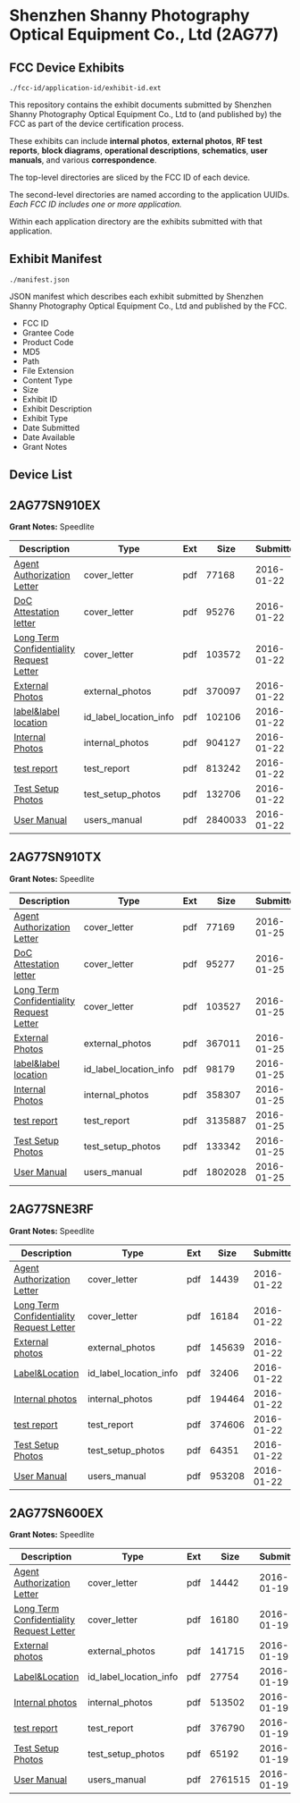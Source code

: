 # Shenzhen Shanny Photography Optical Equipment Co., Ltd (2AG77)
## FCC Device Exhibits

```
./fcc-id/application-id/exhibit-id.ext
```

This repository contains the exhibit documents submitted by Shenzhen Shanny Photography Optical Equipment Co., Ltd to (and published by) the FCC as part of the device certification process.

These exhibits can include **internal photos**, **external photos**, **RF test reports**, **block diagrams**, **operational descriptions**, **schematics**, **user manuals**, and various **correspondence**.

The top-level directories are sliced by the FCC ID of each device.

The second-level directories are named according to the application UUIDs. *Each FCC ID includes one or more application.*

Within each application directory are the exhibits submitted with that application. 

## Exhibit Manifest

```
./manifest.json
```

JSON manifest which describes each exhibit submitted by Shenzhen Shanny Photography Optical Equipment Co., Ltd and published by the FCC.

- FCC ID
- Grantee Code
- Product Code
- MD5
- Path
- File Extension
- Content Type
- Size
- Exhibit ID
- Exhibit Description
- Exhibit Type
- Date Submitted
- Date Available
- Grant Notes

## Device List
## 2AG77SN910EX
**Grant Notes:** Speedlite

| Description | Type | Ext | Size | Submitted | Available |
| ----------- | ---- | --- | ---- | --------- | --------- |
| [Agent Authorization Letter](2AG77SN910EX/2561287c3bd969200acc23e2f89679e2/2881137.pdf) | cover_letter | pdf | 77168 | 2016-01-22 | 2016-01-22 |
| [DoC Attestation letter](2AG77SN910EX/2561287c3bd969200acc23e2f89679e2/2881140.pdf) | cover_letter | pdf | 95276 | 2016-01-22 | 2016-01-22 |
| [Long Term Confidentiality Request Letter](2AG77SN910EX/2561287c3bd969200acc23e2f89679e2/2881144.pdf) | cover_letter | pdf | 103572 | 2016-01-22 | 2016-01-22 |
| [External Photos](2AG77SN910EX/2561287c3bd969200acc23e2f89679e2/2881141.pdf) | external_photos | pdf | 370097 | 2016-01-22 | 2016-01-22 |
| [label&label location](2AG77SN910EX/2561287c3bd969200acc23e2f89679e2/2881143.pdf) | id_label_location_info | pdf | 102106 | 2016-01-22 | 2016-01-22 |
| [Internal Photos](2AG77SN910EX/2561287c3bd969200acc23e2f89679e2/2881142.pdf) | internal_photos | pdf | 904127 | 2016-01-22 | 2016-01-22 |
| [test report](2AG77SN910EX/2561287c3bd969200acc23e2f89679e2/2881138.pdf) | test_report | pdf | 813242 | 2016-01-22 | 2016-01-22 |
| [Test Setup Photos](2AG77SN910EX/2561287c3bd969200acc23e2f89679e2/2881147.pdf) | test_setup_photos | pdf | 132706 | 2016-01-22 | 2016-01-22 |
| [User Manual](2AG77SN910EX/2561287c3bd969200acc23e2f89679e2/2881148.pdf) | users_manual | pdf | 2840033 | 2016-01-22 | 2016-01-22 |
## 2AG77SN910TX
**Grant Notes:** Speedlite

| Description | Type | Ext | Size | Submitted | Available |
| ----------- | ---- | --- | ---- | --------- | --------- |
| [Agent Authorization Letter](2AG77SN910TX/55de7dab64609ab55e405633828ee58d/2883047.pdf) | cover_letter | pdf | 77169 | 2016-01-25 | 2016-01-25 |
| [DoC Attestation letter](2AG77SN910TX/55de7dab64609ab55e405633828ee58d/2883050.pdf) | cover_letter | pdf | 95277 | 2016-01-25 | 2016-01-25 |
| [Long Term Confidentiality Request Letter](2AG77SN910TX/55de7dab64609ab55e405633828ee58d/2883054.pdf) | cover_letter | pdf | 103527 | 2016-01-25 | 2016-01-25 |
| [External Photos](2AG77SN910TX/55de7dab64609ab55e405633828ee58d/2883051.pdf) | external_photos | pdf | 367011 | 2016-01-25 | 2016-01-25 |
| [label&label location](2AG77SN910TX/55de7dab64609ab55e405633828ee58d/2883053.pdf) | id_label_location_info | pdf | 98179 | 2016-01-25 | 2016-01-25 |
| [Internal Photos](2AG77SN910TX/55de7dab64609ab55e405633828ee58d/2883052.pdf) | internal_photos | pdf | 358307 | 2016-01-25 | 2016-01-25 |
| [test report](2AG77SN910TX/55de7dab64609ab55e405633828ee58d/2883048.pdf) | test_report | pdf | 3135887 | 2016-01-25 | 2016-01-25 |
| [Test Setup Photos](2AG77SN910TX/55de7dab64609ab55e405633828ee58d/2883057.pdf) | test_setup_photos | pdf | 133342 | 2016-01-25 | 2016-01-25 |
| [User Manual](2AG77SN910TX/55de7dab64609ab55e405633828ee58d/2883058.pdf) | users_manual | pdf | 1802028 | 2016-01-25 | 2016-01-25 |
## 2AG77SNE3RF
**Grant Notes:** Speedlite

| Description | Type | Ext | Size | Submitted | Available |
| ----------- | ---- | --- | ---- | --------- | --------- |
| [Agent Authorization Letter](2AG77SNE3RF/cb12f64688d5cb716673b414e8a97307/2881118.pdf) | cover_letter | pdf | 14439 | 2016-01-22 | 2016-01-22 |
| [Long Term Confidentiality Request Letter](2AG77SNE3RF/cb12f64688d5cb716673b414e8a97307/2881123.pdf) | cover_letter | pdf | 16184 | 2016-01-22 | 2016-01-22 |
| [External photos](2AG77SNE3RF/cb12f64688d5cb716673b414e8a97307/2881120.pdf) | external_photos | pdf | 145639 | 2016-01-22 | 2016-01-22 |
| [Label&Location](2AG77SNE3RF/cb12f64688d5cb716673b414e8a97307/2881122.pdf) | id_label_location_info | pdf | 32406 | 2016-01-22 | 2016-01-22 |
| [Internal photos](2AG77SNE3RF/cb12f64688d5cb716673b414e8a97307/2881121.pdf) | internal_photos | pdf | 194464 | 2016-01-22 | 2016-01-22 |
| [test report](2AG77SNE3RF/cb12f64688d5cb716673b414e8a97307/2881116.pdf) | test_report | pdf | 374606 | 2016-01-22 | 2016-01-22 |
| [Test Setup Photos](2AG77SNE3RF/cb12f64688d5cb716673b414e8a97307/2881117.pdf) | test_setup_photos | pdf | 64351 | 2016-01-22 | 2016-01-22 |
| [User Manual](2AG77SNE3RF/cb12f64688d5cb716673b414e8a97307/2881126.pdf) | users_manual | pdf | 953208 | 2016-01-22 | 2016-01-22 |
## 2AG77SN600EX
**Grant Notes:** Speedlite

| Description | Type | Ext | Size | Submitted | Available |
| ----------- | ---- | --- | ---- | --------- | --------- |
| [Agent Authorization Letter](2AG77SN600EX/caaada2a13abf1af62d17ef2178a1355/2877475.pdf) | cover_letter | pdf | 14442 | 2016-01-19 | 2016-01-19 |
| [Long Term Confidentiality Request Letter](2AG77SN600EX/caaada2a13abf1af62d17ef2178a1355/2877480.pdf) | cover_letter | pdf | 16180 | 2016-01-19 | 2016-01-19 |
| [External photos](2AG77SN600EX/caaada2a13abf1af62d17ef2178a1355/2877477.pdf) | external_photos | pdf | 141715 | 2016-01-19 | 2016-01-19 |
| [Label&Location](2AG77SN600EX/caaada2a13abf1af62d17ef2178a1355/2877479.pdf) | id_label_location_info | pdf | 27754 | 2016-01-19 | 2016-01-19 |
| [Internal photos](2AG77SN600EX/caaada2a13abf1af62d17ef2178a1355/2877478.pdf) | internal_photos | pdf | 513502 | 2016-01-19 | 2016-01-19 |
| [test report](2AG77SN600EX/caaada2a13abf1af62d17ef2178a1355/2877473.pdf) | test_report | pdf | 376790 | 2016-01-19 | 2016-01-19 |
| [Test Setup Photos](2AG77SN600EX/caaada2a13abf1af62d17ef2178a1355/2877474.pdf) | test_setup_photos | pdf | 65192 | 2016-01-19 | 2016-01-19 |
| [User Manual](2AG77SN600EX/caaada2a13abf1af62d17ef2178a1355/2877483.pdf) | users_manual | pdf | 2761515 | 2016-01-19 | 2016-01-19 |
